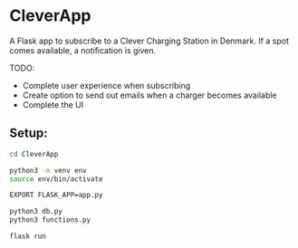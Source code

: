 # CleverApp

A Flask app to subscribe to a Clever Charging Station in Denmark. If a spot comes available, a notification is given.

TODO:
* Complete user experience when subscribing
* Create option to send out emails when a charger becomes available
* Complete the UI

## Setup:

```sh
cd CleverApp

python3 -m venv env
source env/bin/activate

EXPORT FLASK_APP=app.py

python3 db.py
python3 functions.py

flask run
```